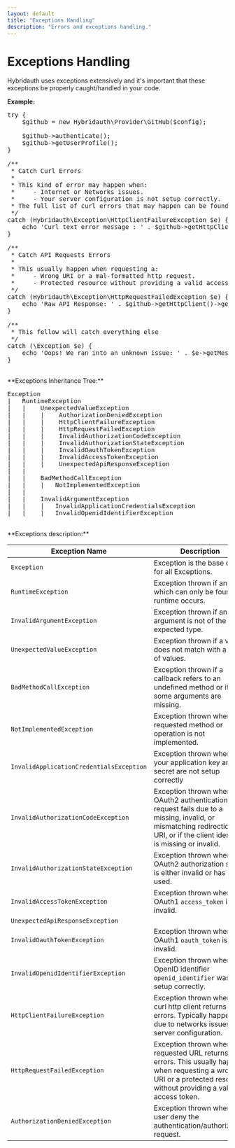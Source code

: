 ```yaml
---
layout: default
title: "Exceptions Handling"
description: "Errors and exceptions handling."
---
```


Exceptions Handling
===================

Hybridauth uses exceptions extensively and it's important that these exceptions be properly caught/handled in your code.

**Example:**

<pre>
try {
    $github = new Hybridauth\Provider\GitHub($config);
    
    $github->authenticate();
    $github->getUserProfile();
}

/**
 * Catch Curl Errors
 *
 * This kind of error may happen when:
 *     - Internet or Networks issues.
 *     - Your server configuration is not setup correctly.
 * The full list of curl errors that may happen can be found at http://curl.haxx.se/libcurl/c/libcurl-errors.html
 */
catch (Hybridauth\Exception\HttpClientFailureException $e) {
    echo 'Curl text error message : ' . $github->getHttpClient()->getResponseClientError();
}

/**
 * Catch API Requests Errors
 *
 * This usually happen when requesting a:
 *     - Wrong URI or a mal-formatted http request.
 *     - Protected resource without providing a valid access token.
 */
catch (Hybridauth\Exception\HttpRequestFailedException $e) {
    echo 'Raw API Response: ' . $github->getHttpClient()->getResponseBody();
}

/**
 * This fellow will catch everything else
 */
catch (\Exception $e) {
    echo 'Oops! We ran into an unknown issue: ' . $e->getMessage();
}
</pre>

<br />
**Exceptions Inheritance Tree:**

<pre>
Exception
|   RuntimeException
|   |    UnexpectedValueException
|   |    |    AuthorizationDeniedException
|   |    |    HttpClientFailureException
|   |    |    HttpRequestFailedException
|   |    |    InvalidAuthorizationCodeException
|   |    |    InvalidAuthorizationStateException
|   |    |    InvalidOauthTokenException
|   |    |    InvalidAccessTokenException
|   |    |    UnexpectedApiResponseException
|   |
|   |    BadMethodCallException
|   |    |   NotImplementedException
|   |
|   |    InvalidArgumentException
|   |    |   InvalidApplicationCredentialsException
|   |    |   InvalidOpenidIdentifierException
</pre>

<br />
**Exceptions description:**


**Exception Name**                        | **Description**
----------------------------------------- | --------------------------------------------------------------------------------
`Exception                              ` | Exception is the base class for all Exceptions.
`RuntimeException                       ` | Exception thrown if an error which can only be found on runtime occurs.
`InvalidArgumentException               ` | Exception thrown if an argument is not of the expected type.
`UnexpectedValueException               ` | Exception thrown if a value does not match with a set of values. 
`BadMethodCallException                 ` | Exception thrown if a callback refers to an undefined method or if some arguments are missing.
`NotImplementedException                ` | Exception thrown when a requested method or operation is not implemented.
`InvalidApplicationCredentialsException ` | Exception thrown when your application key and secret are not setup correctly
`InvalidAuthorizationCodeException      ` | Exception thrown when an OAuth2 authentication request fails due to a missing, invalid, or mismatching redirection URI, or if the client identifier is missing or invalid.
`InvalidAuthorizationStateException     ` | Exception thrown when an OAuth2 authorization state is either invalid or has been used.
`InvalidAccessTokenException            ` | Exception thrown when an OAuth1 `access_token` is invalid. 
`UnexpectedApiResponseException         ` | 
`InvalidOauthTokenException             ` | Exception thrown when an OAuth1 `oauth_token` is invalid.
`InvalidOpenidIdentifierException       ` | Exception thrown when an OpenID identifier `openid_identifier` was not setup correctly.
`HttpClientFailureException             ` | Exception thrown when the curl http client returns an errors. Typically happen due to networks issues or server configuration.
`HttpRequestFailedException             ` | Exception thrown when a requested URL returns an errors. This usually happen when requesting a wrong URI or a protected resource without providing a valid access token.
`AuthorizationDeniedException           ` | Exception thrown when a user deny the authentication/authorization request.

